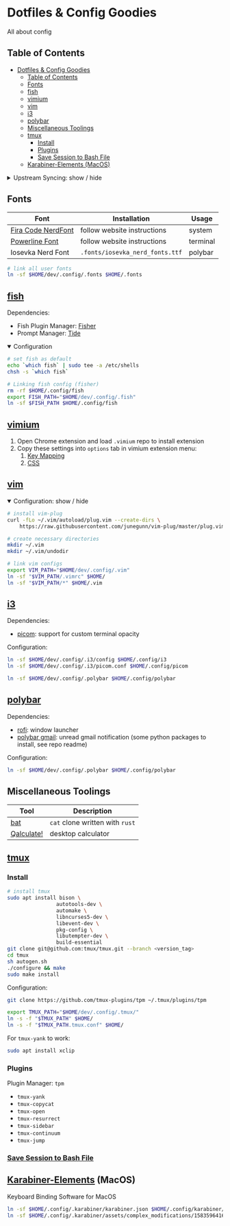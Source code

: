 # Dotfiles & Config Goodies
All about config

## Table of Contents

- [Dotfiles & Config Goodies](#dotfiles--config-goodies)
  - [Table of Contents](#table-of-contents)
  - [Fonts](#fonts)
  - [fish](#fish)
  - [vimium](#vimium)
  - [vim](#vim)
  - [i3](#i3)
  - [polybar](#polybar)
  - [Miscellaneous Toolings](#miscellaneous-toolings)
  - [tmux](#tmux)
    - [Install](#install)
    - [Plugins](#plugins)
    - [Save Session to Bash File](#save-session-to-bash-file)
  - [Karabiner-Elements (MacOS)](#karabiner-elements-macos)

<details>
  <summary>Upstream Syncing: show / hide</summary>

```bash
git clone --recurse-submodules git@github.com:vnphanquang/.config.git
# or https://github.com/vnphanquang/.config.git
cd .tmux && git remote add upstream https://github.com/gpakosz/.tmux.git

# sync to upstream repo
git checkout master
git fetch upstream
git checkout <vnphanquang>
git rebase upstream/master
git push --force-with-lease
```

</details>

## Fonts

| Font | Installation | Usage |
| --- | --- | --- |
| [Fira Code NerdFont][fonts.firacode.nerd] | follow website instructions | system |
| [Powerline Font][fonts.powerline] | follow website instructions | terminal |
| Iosevka Nerd Font | `.fonts/iosevka_nerd_fonts.ttf` | polybar |

```bash
# link all user fonts
ln -sf $HOME/dev/.config/.fonts $HOME/.fonts
```

## [fish]

Dependencies:

- Fish Plugin Manager: [Fisher][fisher]
- Prompt Manager: [Tide][tide]

<details open>
  <summary>Configuration</summary>

```bash
# set fish as default
echo `which fish` | sudo tee -a /etc/shells
chsh -s `which fish`

# Linking fish config (fisher)
rm -rf $HOME/.config/fish
export FISH_PATH="$HOME/dev/.config/.fish"
ln -sf $FISH_PATH $HOME/.config/fish
```

</details>

## [vimium]

1. Open Chrome extension and load `.vimium` repo to install extension
2. Copy these settings into `options` tab in vimium extension menu:
   1. [Key Mapping][vimium-keymapping]
   2. [CSS][vimium-style]

## [vim]

<details open>
  <summary>Configuration: show / hide</summary>

```bash
# install vim-plug
curl -fLo ~/.vim/autoload/plug.vim --create-dirs \
    https://raw.githubusercontent.com/junegunn/vim-plug/master/plug.vim

# create necessary directories
mkdir ~/.vim
mkdir ~/.vim/undodir

# link vim configs
export VIM_PATH="$HOME/dev/.config/.vim"
ln -sf "$VIM_PATH/.vimrc" $HOME/
ln -sf "$VIM_PATH/*" $HOME/.vim
```

</details>

## [i3]

Dependencies:

- [picom]: support for custom terminal opacity

Configuration:


```bash
ln -sf $HOME/dev/.config/.i3/config $HOME/.config/i3
ln -sf $HOME/dev/.config/.i3/picom.conf $HOME/.config/picom

ln -sf $HOME/dev/.config/.polybar $HOME/.config/polybar
```

## [polybar]

Dependencies:

- [rofi]: window launcher
- [polybar gmail][polybar.gmail]: unread gmail notification (some python packages to install, see repo readme)

Configuration:

```bash
ln -sf $HOME/dev/.config/.polybar $HOME/.config/polybar
```

## Miscellaneous Toolings

| Tool | Description |
| --- | --- |
| [bat] | `cat` clone written with `rust`
| [Qalculate!] | desktop calculator |

## [tmux]

### Install

```bash
# install tmux
sudo apt install bison \
                autotools-dev \
                automake \
                libncurses5-dev \
                libevent-dev \
                pkg-config \
                libutempter-dev \
                build-essential
git clone git@github.com:tmux/tmux.git --branch <version_tag>
cd tmux
sh autogen.sh
./configure && make
sudo make install
```

Configuration:

```bash
git clone https://github.com/tmux-plugins/tpm ~/.tmux/plugins/tpm

export TMUX_PATH="$HOME/dev/.config/.tmux/"
ln -s -f "$TMUX_PATH" $HOME/
ln -s -f "$TMUX_PATH.tmux.conf" $HOME/
```

For `tmux-yank` to work:

```bash
sudo apt install xclip
```

### Plugins

Plugin Manager: `tpm`

- `tmux-yank`
- `tmux-copycat`
- `tmux-open`
- `tmux-resurrect`
- `tmux-sidebar`
- `tmux-continuum`
- `tmux-jump`

### [Save Session to Bash File][tmux.save-sessions]

## [Karabiner-Elements][karabinder] (MacOS)

Keyboard Binding Software for MacOS

```bash
ln -sf $HOME/.config/.karabiner/karabiner.json $HOME/.config/karabiner/
ln -sf $HOME/.config/.karabiner/assets/complex_modifications/1583596416.json $HOME/.config/assets/complex_modifications/
```

[bash-it]: https://github.com/Bash-it/bash-it
[tmux]: https://github.com/tmux/tmux
[tmux.save-sessions]: https://github.com/zsoltf/tmux-save-sessions
[autojump]: https://github.com/wting/autojump
[vimium]: https://github.com/philc/vimium
[vimium-keymapping]: ./.vimium/keymapping.conf
[vimium-style]: ./.vimium/style.css
[fish]: https://github.com/fish-shell/fish-shell
[fisher]: https://github.com/jorgebucaran/fisher
[tide]: https://github.com/IlanCosman/tide
[karabinder]: https://karabiner-elements.pqrs.org/
[i3]: https://i3wm.org/
[picom]: https://github.com/yshui/picom
[vim]: https://www.vim.org/

[fonts.firacode.nerd]: https://github.com/ryanoasis/nerd-fonts/tree/master/patched-fonts/FiraCode
[fonts.powerline]: https://github.com/powerline/fonts

[Qalculate!]: https://qalculate.github.io/
[bat]: https://github.com/sharkdp/bat

[polybar]: https://polybar.github.io/
[polybar.gmail]: https://github.com/crabvk/polybar-gmail

[rofi]: https://github.com/davatorium/rofi
